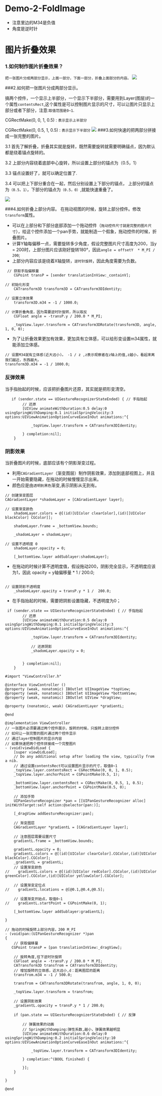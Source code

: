 # Demo-2-FoldImage

- 注意里边的M34是负值
- 角度是逆时针


# 图片折叠效果

### 1.如何制作图片折叠效果？

`把一张图片分成两部分显示，上面一部分，下面一部分，折叠上面部分的内容。`
![](file:///Users/apple/Desktop/Library/LibrarypPictures/Snip20150619_0.png)


###2.如何把一张图片分成两部分显示。

搞两个控件，一个显示上半部分，一个显示下半部分，需要用到Layer(图层)的一个属性`contentsRect`,这个属性是可以控制图片显示的尺寸，可以让图片只显示上部分或者下部分，注意:`取值范围是0~1`.

CGRectMake(0, 0, 1, 0.5)   : `表示显示上半部分`

CGRectMake(0, 0.5, 1, 0.5) : `表示显示下半部分`
![](file:///Users/apple/Desktop/Library/LibrarypPictures/Snip20150618_1.png)
###3.如何快速的把两部分拼接成一张完整的图片。


3.1 首先了解折叠，折叠其实就是旋转，既然需要旋转就需要明确锚点，因为默认都是绕着锚点旋转的。

3.2 上部分内容绕着底部中心旋转，所以设置上部分的锚点为（0.5，1）

3.3 锚点设置好了，就可以确定位置了.

3.4 可以把上下部分重合在一起，然后分别设置上下部分的锚点，
上部分的锚点为`（0.5，1）`，下部分的锚点为`（0.5，0）`,就能快速重叠了。

![](file:///Users/apple/Desktop/Library/LibrarypPictures/Snip20150619_2.png)


###4.如何折叠上部分内容。
在拖动视图的时候，旋转上部分控件。修改`transform`属性。
- 可以在上部分和下部分底部添加一个拖动控件（`拖动控件尺寸就是完整的图片尺寸`），给这个控件添加一个pan手势，就能制造一个假象，拖动控件的时候，折叠图片。
- 计算Y轴每偏移一点，需要旋转多少角度，假设完整图片尺寸高度为200，当y = 200时，上部分图片应该刚好旋转180°，因此`angle = offsetY  * M_PI / 200`;
- 上部分内容应该是绕着X轴旋转，`逆时针旋转`，因此角度需要为负数。

```objc
 // 获取手指偏移量
    CGPoint transP = [sender translationInView:_containV];

// 初始化形变
    CATransform3D transform3D = CATransform3DIdentity;

// 设置立体效果
    transform3D.m34 = -1 / 1000.0;

// 计算折叠角度，因为需要逆时针旋转，所以取反
    CGFloat angle = -transP.y / 200.0 * M_PI;

    _topView.layer.transform = CATransform3DRotate(transform3D, angle, 1, 0, 0);

```
- 为了让折叠效果更加有效果，更加具有立体感，可以给形变设置m34属性，就能添加立体感。

```objc
// 设置M34就有立体感(近大远小)。 -1 / z ,z表示观察者在z轴上的值,z越小，看起来离我们越近，东西越大。
transform3D.m34 = -1 / 1000.0;
```

### 反弹效果
当手指抬起的时候，应该把折叠图片还原，其实就是把形变清空。
``` objc
   if (sender.state == UIGestureRecognizerStateEnded) { // 手指抬起
        // 还原
        [UIView animateWithDuration:0.5 delay:0 usingSpringWithDamping:0.1 initialSpringVelocity:3 options:UIViewAnimationOptionCurveEaseInOut animations:^{

            _topView.layer.transform = CATransform3DIdentity;

        } completion:nil];
    }
```

### 阴影效果
当折叠图片的时候，底部应该有个阴影渐变过程。

-  利用`CAGradientLayer`（渐变图层）制作阴影效果，添加到底部视图上，并且一开始需要隐藏，在拖动的时候慢慢显示出来。
-  颜色应是由`透明到黑色`渐变,表示阴影从无到有。

```objc
// 创建渐变图层
CAGradientLayer *shadomLayer = [CAGradientLayer layer];

// 设置渐变颜色
    shadomLayer.colors = @[(id)[UIColor clearColor],(id)[[UIColor blackColor] CGColor]];

    shadomLayer.frame = _bottomView.bounds;

    _shadomLayer = shadomLayer;

// 设置不透明度 0
    shadomLayer.opacity = 0;

    [_bottomView.layer addSublayer:shadomLayer];
```

-  在拖动的时候计算不透明度值，假设拖动200，阴影完全显示，不透明度应该为1，因此 opacity = y轴偏移量 * 1 /  200.0;

```objc

// 设置阴影不透明度
    _shadomLayer.opacity = transP.y * 1 /  200.0;

```
-  在手指抬起的时候，需要把阴影设置隐藏，不透明度为0；

```objc
 if (sender.state == UIGestureRecognizerStateEnded) { // 手指抬起
        // 还原
        [UIView animateWithDuration:0.5 delay:0 usingSpringWithDamping:0.1 initialSpringVelocity:3 options:UIViewAnimationOptionCurveEaseInOut animations:^{

            _topView.layer.transform = CATransform3DIdentity;

            // 还原阴影
            _shadomLayer.opacity = 0;


        } completion:nil];
    }
```


```objc
#import "ViewController.h"

@interface ViewController ()
@property (weak, nonatomic) IBOutlet UIImageView *topView;
@property (weak, nonatomic) IBOutlet UIImageView *bottomView;
@property (weak, nonatomic) IBOutlet UIView *dragView;

@property (nonatomic, weak) CAGradientLayer *gradientL;

@end

@implementation ViewController
// 一张图片必须要通过两个控件展示，旋转的时候，只旋转上部分控件
// 如何让一张完整的图片通过两个控件显示
// 通过layer控制图片的显示内容
// 如果快速把两个控件拼接成一个完整图片
- (void)viewDidLoad {
    [super viewDidLoad];
    // Do any additional setup after loading the view, typically from a nib.
    // 通过设置contentsRect可以设置图片显示的尺寸，取值0~1
    _topView.layer.contentsRect = CGRectMake(0, 0, 1, 0.5);
    _topView.layer.anchorPoint = CGPointMake(0.5, 1);

    _bottomView.layer.contentsRect = CGRectMake(0, 0.5, 1, 0.5);
    _bottomView.layer.anchorPoint = CGPointMake(0.5, 0);

    // 添加手势
    UIPanGestureRecognizer *pan = [[UIPanGestureRecognizer alloc] initWithTarget:self action:@selector(pan:)];

    [_dragView addGestureRecognizer:pan];

    // 渐变图层
    CAGradientLayer *gradientL = [CAGradientLayer layer];

    // 注意图层需要设置尺寸
    gradientL.frame = _bottomView.bounds;

    gradientL.opacity = 0;
    gradientL.colors = @[(id)[UIColor clearColor].CGColor,(id)[UIColor blackColor].CGColor];
    _gradientL = gradientL;
    // 设置渐变颜色
//    gradientL.colors = @[(id)[UIColor redColor].CGColor,(id)[UIColor greenColor].CGColor,(id)[UIColor yellowColor].CGColor];

    // 设置渐变定位点
//    gradientL.locations = @[@0.1,@0.4,@0.5];

    // 设置渐变开始点，取值0~1
//    gradientL.startPoint = CGPointMake(0, 1);

    [_bottomView.layer addSublayer:gradientL];

}

// 拖动的时候旋转上部分内容，200 M_PI
- (void)pan:(UIPanGestureRecognizer *)pan
{
    // 获取偏移量
   CGPoint transP = [pan translationInView:_dragView];

    // 旋转角度,往下逆时针旋转
    CGFloat angle = -transP.y / 200.0 * M_PI;
    CATransform3D transfrom = CATransform3DIdentity;
    // 增加旋转的立体感，近大远小,d：距离图层的距离
    transfrom.m34 = -1 / 500.0;

    transfrom = CATransform3DRotate(transfrom, angle, 1, 0, 0);

    _topView.layer.transform = transfrom;

    // 设置阴影效果
    _gradientL.opacity = transP.y * 1 / 200.0;

    if (pan.state == UIGestureRecognizerStateEnded) { // 反弹

        // 弹簧效果的动画
        // SpringWithDamping:弹性系数,越小，弹簧效果越明显
        [UIView animateWithDuration:0.6 delay:0 usingSpringWithDamping:0.2 initialSpringVelocity:10 options:UIViewAnimationOptionCurveEaseInOut animations:^{

            _topView.layer.transform = CATransform3DIdentity;

        } completion:^(BOOL finished) {

        }];
    }

}

@end

```



